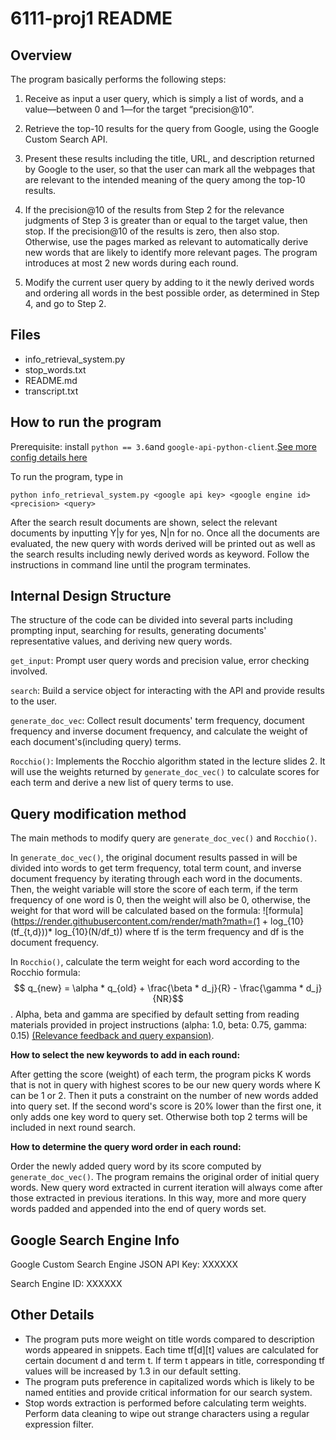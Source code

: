 # 6111-proj1 README


## Overview

The program basically performs the following steps:

1. Receive as input a user query, which is simply a list of words, and a value—between 0 and 1—for the target “precision@10”.

2. Retrieve the top-10 results for the query from Google, using the Google Custom Search API.

3. Present these results including the title, URL, and description returned by Google to the user, so that the user can mark all the webpages that are relevant to the intended meaning of the query among the top-10 results.

4. If the precision@10 of the results from Step 2 for the relevance judgments of Step 3 is greater than or equal to the target value, then stop. If the precision@10 of the results is zero, then also stop. Otherwise, use the pages marked as relevant to automatically derive new words that are likely to identify more relevant pages. The program introduces at most 2 new words during each round. 

5. Modify the current user query by adding to it the newly derived words and ordering all words in the best possible order, as determined in Step 4, and go to Step 2.

## Files
- info_retrieval_system.py
- stop_words.txt
- README.md
- transcript.txt

## How to run the program
Prerequisite: install `python == 3.6`and `google-api-python-client`.[See more config details here](https://github.com/googleapis/google-api-python-client)

To run the program, type in 

 ``` python info_retrieval_system.py <google api key> <google engine id> <precision> <query> ```

 After the search result documents are shown, select the relevant documents by inputting Y|y for yes, N|n for no. Once all the documents are evaluated, the new query with words derived will be printed out as well as the search results including newly derived words as keyword. Follow the instructions in command line until the program terminates.

## Internal Design Structure 
The structure of the code can be divided into several parts including prompting input, searching for results, generating documents' representative values, and deriving new query words.

`get_input`: Prompt user query words and precision value, error checking involved.

`search`: Build a service object for interacting with the API and provide results to the user. 

`generate_doc_vec`: Collect result documents' term frequency, document frequency and inverse document frequency, and calculate the weight of each document's(including query) terms. 

`Rocchio()`: Implements the Rocchio algorithm stated in the lecture slides 2. It will use the weights returned by `generate_doc_vec()` to calculate scores for each term and derive a new list of query terms to use.

## Query modification method
The main methods to modify query are `generate_doc_vec()` and `Rocchio()`. 

In `generate_doc_vec()`, the original document results passed in will be divided into words to get term frequency, total term count, and inverse document frequency by iterating through each word in the documents. Then, the weight variable will store the score of each term, if the term frequency of one word is 0, then the weight will also be 0, otherwise, the weight for that word will be calculated based on the formula: ![formula](https://render.githubusercontent.com/render/math?math=(1 + log_{10}(tf_{t,d}))* log_{10}(N/df_t)) where tf is the term frequency and df is the document frequency. 

In `Rocchio()`, calculate the term weight for each word according to the Rocchio formula: $$ q_{new} = \alpha * q_{old} + \frac{\beta * d_j}{R} - \frac{\gamma * d_j}{NR}$$. Alpha, beta and gamma are specified by default setting from reading materials provided in project instructions (alpha: 1.0, beta: 0.75, gamma: 0.15) [(Relevance feedback and query
expansion)](https://nlp.stanford.edu/IR-book/pdf/09expand.pdf). 

**How to select the new keywords to add in each round:**

After getting the score (weight) of each term, the program picks K words that is not in query with highest scores to be our new query words where K can be 1 or 2. Then it puts a constraint on the number of new words added into query set. If the second word's score is 20% lower than the first one, it only adds one key word to query set. Otherwise both top 2 terms will be included in next round search.

**How to determine the query word order in each round:**

Order the newly added query word by its score computed by `generate_doc_vec()`. The program remains the original order of initial query words. New query word extracted in current iteration will always come after those extracted in previous iterations. In this way, more and more query words padded and appended into the end of query words set.

## Google Search Engine Info
Google Custom Search Engine JSON API Key: XXXXXX

Search Engine ID: XXXXXX


## Other Details


- The program puts more weight on title words compared to description words appeared in snippets. Each time tf[d][t] values are calculated for certain document d and term t. If term t appears in title, corresponding tf values will be increased by 1.3 in our default setting. 
- The program puts preference in capitalized words which is likely to be named entities and provide critical information for our search system. 
- Stop words extraction is performed before calculating term weights. Perform data cleaning to wipe out strange characters using a regular expression filter.

